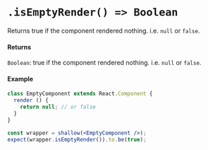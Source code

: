 # `.isEmptyRender() => Boolean`

Returns true if the component rendered nothing. i.e. `null` or `false`.


#### Returns

`Boolean`: true if the component rendered nothing. i.e. `null` or `false`.



#### Example


```jsx
class EmptyComponent extends React.Component {
  render () {
    return null; // or false
  }
}

const wrapper = shallow(<EmptyComponent />);
expect(wrapper.isEmptyRender()).to.be(true);
```
